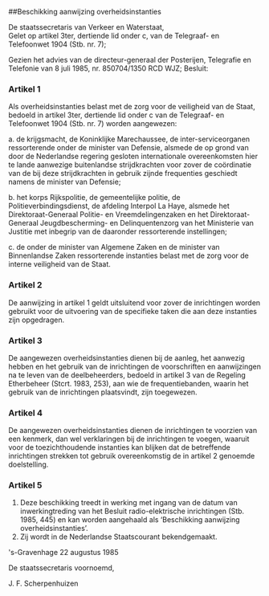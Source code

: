 <meta http-equiv='Content-Type' content='text/html; charset=utf-8' />

##Beschikking aanwijzing overheidsinstanties

De staatssecretaris van Verkeer en Waterstaat,  
Gelet op artikel 3ter, dertiende lid onder c, van de Telegraaf- en Telefoonwet 1904 (Stb. nr. 7);

Gezien het advies van de directeur-generaal der Posterijen, Telegrafie en Telefonie van 8 juli 1985, nr. 850704/1350 RCD WJZ;
Besluit:    

### Artikel  1  

Als overheidsinstanties belast met de zorg voor de veiligheid van de Staat, bedoeld in artikel 3ter, dertiende lid onder c van de Telegraaf- en Telefoonwet 1904 (Stb. nr. 7) worden aangewezen: 

a. de krijgsmacht, de Koninklijke Marechaussee, de inter-serviceorganen ressorterende onder de minister van Defensie, alsmede de op grond van door de Nederlandse regering gesloten internationale overeenkomsten hier te lande aanwezige buitenlandse strijdkrachten voor zover de coördinatie van de bij deze strijdkrachten in gebruik zijnde frequenties geschiedt namens de minister van Defensie;  

b. het korps Rijkspolitie, de gemeentelijke politie, de Politieverbindingsdienst, de afdeling Interpol La Haye, alsmede het Direktoraat-Generaal Politie- en Vreemdelingenzaken en het Direktoraat-Generaal Jeugdbescherming- en Delinquentenzorg van het Ministerie van Justitie met inbegrip van de daaronder ressorterende instellingen;  

c. de onder de minister van Algemene Zaken en de minister van Binnenlandse Zaken ressorterende instanties belast met de zorg voor de interne veiligheid van de Staat.   

### Artikel  2  

De aanwijzing in artikel 1 geldt uitsluitend voor zover de inrichtingen worden gebruikt voor de uitvoering van de specifieke taken die aan deze instanties zijn opgedragen. 

### Artikel  3  

De aangewezen overheidsinstanties dienen bij de aanleg, het aanwezig hebben en het gebruik van de inrichtingen de voorschriften en aanwijzingen na te leven van de deelbeheerders, bedoeld in artikel 3 van de Regeling Etherbeheer (Stcrt. 1983, 253), aan wie de frequentiebanden, waarin het gebruik van de inrichtingen plaatsvindt, zijn toegewezen. 

### Artikel  4  

De aangewezen overheidsinstanties dienen de inrichtingen te voorzien van een kenmerk, dan wel verklaringen bij de inrichtingen te voegen, waaruit voor de toezichthoudende instanties kan blijken dat de betreffende inrichtingen strekken tot gebruik overeenkomstig de in artikel 2 genoemde doelstelling. 

### Artikel  5  

1.  Deze beschikking treedt in werking met ingang van de datum van inwerkingtreding van het Besluit radio-elektrische inrichtingen (Stb. 1985, 445) en kan worden aangehaald als ‘Beschikking aanwijzing overheidsinstanties’.   
2.  Zij wordt in de Nederlandse Staatscourant bekendgemaakt.  

's-Gravenhage 
22 augustus 1985    

De 
staatssecretaris voornoemd, 

J. F. Scherpenhuizen     
